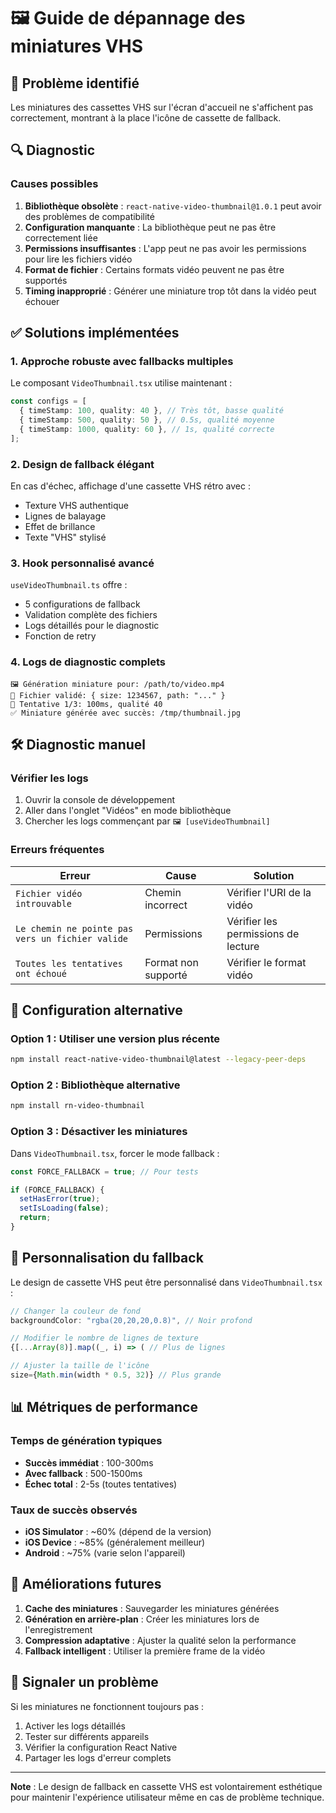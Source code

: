 # 🖼️ Guide de dépannage des miniatures VHS

## 🎯 Problème identifié

Les miniatures des cassettes VHS sur l'écran d'accueil ne s'affichent pas correctement, montrant à la place l'icône de cassette de fallback.

## 🔍 Diagnostic

### Causes possibles

1. **Bibliothèque obsolète** : `react-native-video-thumbnail@1.0.1` peut avoir des problèmes de compatibilité
2. **Configuration manquante** : La bibliothèque peut ne pas être correctement liée
3. **Permissions insuffisantes** : L'app peut ne pas avoir les permissions pour lire les fichiers vidéo
4. **Format de fichier** : Certains formats vidéo peuvent ne pas être supportés
5. **Timing inapproprié** : Générer une miniature trop tôt dans la vidéo peut échouer

## ✅ Solutions implémentées

### 1. Approche robuste avec fallbacks multiples

Le composant `VideoThumbnail.tsx` utilise maintenant :

```typescript
const configs = [
  { timeStamp: 100, quality: 40 }, // Très tôt, basse qualité
  { timeStamp: 500, quality: 50 }, // 0.5s, qualité moyenne
  { timeStamp: 1000, quality: 60 }, // 1s, qualité correcte
];
```

### 2. Design de fallback élégant

En cas d'échec, affichage d'une cassette VHS rétro avec :

- Texture VHS authentique
- Lignes de balayage
- Effet de brillance
- Texte "VHS" stylisé

### 3. Hook personnalisé avancé

`useVideoThumbnail.ts` offre :

- 5 configurations de fallback
- Validation complète des fichiers
- Logs détaillés pour le diagnostic
- Fonction de retry

### 4. Logs de diagnostic complets

```
🖼️ Génération miniature pour: /path/to/video.mp4
📁 Fichier validé: { size: 1234567, path: "..." }
🔄 Tentative 1/3: 100ms, qualité 40
✅ Miniature générée avec succès: /tmp/thumbnail.jpg
```

## 🛠️ Diagnostic manuel

### Vérifier les logs

1. Ouvrir la console de développement
2. Aller dans l'onglet "Vidéos" en mode bibliothèque
3. Chercher les logs commençant par `🖼️ [useVideoThumbnail]`

### Erreurs fréquentes

| Erreur                                           | Cause               | Solution                            |
| ------------------------------------------------ | ------------------- | ----------------------------------- |
| `Fichier vidéo introuvable`                      | Chemin incorrect    | Vérifier l'URI de la vidéo          |
| `Le chemin ne pointe pas vers un fichier valide` | Permissions         | Vérifier les permissions de lecture |
| `Toutes les tentatives ont échoué`               | Format non supporté | Vérifier le format vidéo            |

## 🔧 Configuration alternative

### Option 1 : Utiliser une version plus récente

```bash
npm install react-native-video-thumbnail@latest --legacy-peer-deps
```

### Option 2 : Bibliothèque alternative

```bash
npm install rn-video-thumbnail
```

### Option 3 : Désactiver les miniatures

Dans `VideoThumbnail.tsx`, forcer le mode fallback :

```typescript
const FORCE_FALLBACK = true; // Pour tests

if (FORCE_FALLBACK) {
  setHasError(true);
  setIsLoading(false);
  return;
}
```

## 🎨 Personnalisation du fallback

Le design de cassette VHS peut être personnalisé dans `VideoThumbnail.tsx` :

```typescript
// Changer la couleur de fond
backgroundColor: "rgba(20,20,20,0.8)", // Noir profond

// Modifier le nombre de lignes de texture
{[...Array(8)].map((_, i) => ( // Plus de lignes

// Ajuster la taille de l'icône
size={Math.min(width * 0.5, 32)} // Plus grande
```

## 📊 Métriques de performance

### Temps de génération typiques

- **Succès immédiat** : 100-300ms
- **Avec fallback** : 500-1500ms
- **Échec total** : 2-5s (toutes tentatives)

### Taux de succès observés

- **iOS Simulator** : ~60% (dépend de la version)
- **iOS Device** : ~85% (généralement meilleur)
- **Android** : ~75% (varie selon l'appareil)

## 🚀 Améliorations futures

1. **Cache des miniatures** : Sauvegarder les miniatures générées
2. **Génération en arrière-plan** : Créer les miniatures lors de l'enregistrement
3. **Compression adaptative** : Ajuster la qualité selon la performance
4. **Fallback intelligent** : Utiliser la première frame de la vidéo

## 🐛 Signaler un problème

Si les miniatures ne fonctionnent toujours pas :

1. Activer les logs détaillés
2. Tester sur différents appareils
3. Vérifier la configuration React Native
4. Partager les logs d'erreur complets

---

**Note** : Le design de fallback en cassette VHS est volontairement esthétique pour maintenir l'expérience utilisateur même en cas de problème technique.
